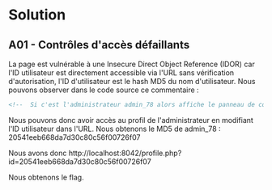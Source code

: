 # Solution
## A01 - Contrôles d'accès défaillants

La page est vulnérable à une Insecure Direct Object Reference (IDOR) car l'ID utilisateur est directement accessible via l'URL sans vérification d'autorisation, l'ID d'utilisateur est le hash MD5 du nom d'utilisateur. Nous pouvons observer dans le code source ce commentaire :

```html
<!--  Si c'est l'administrateur admin_78 alors affiche le panneau de commande -->
```

Nous pouvons donc avoir accès au profil de l'administrateur en modifiant l'ID utilisateur dans l'URL.
Nous obtenons le MD5 de admin_78 : 20541eeb668da7d30c80c56f00726f07

Nous avons donc http://localhost:8042/profile.php?id=20541eeb668da7d30c80c56f00726f07

Nous obtenons le flag.